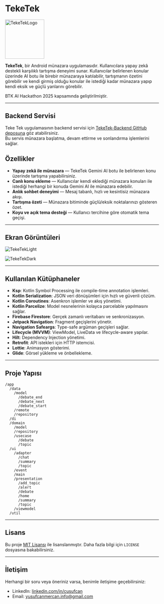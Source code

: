 # TekeTek

<img src="https://github.com/user-attachments/assets/a3a7a3d7-684c-43aa-a06e-c33e146ef316" alt="TekeTekLogo" width="128" />

<br>

**TekeTek**, bir Android münazara uygulamasıdır. Kullanıcılara yapay zekâ destekli karşılıklı tartışma deneyimi sunar. Kullanıcılar belirlenen konular üzerinde AI botu ile birebir münazaraya katılabilir, tartışmanın özetini görebilir ve kendi girmiş olduğu konular ile istediği kadar münazara yapıp kendi eksik ve güçlü yanlarını görebilir.

BTK AI Hackathon 2025 kapsamında geliştirilmiştir.

---

## Backend Servisi

Teke Tek uygulamasının backend servisi için [TekeTek-Backend GitHub deposuna](https://github.com/cusufcan/TekeTek-Backend) göz atabilirsiniz.  
Bu servis münazara başlatma, devam ettirme ve sonlandırma işlemlerini sağlar.

## Özellikler

- **Yapay zekâ ile münazara** — TekeTek Gemini AI botu ile belirlenen konu üzerinde tartışma yapabilirsiniz.
- **Canlı konu ekleme** — Kullanıcılar kendi eklediği münazara konuları ile istediği herhangi bir konuda Gemini AI ile münazara edebilir.
- **Anlık sohbet deneyimi** — Mesaj tabanlı, hızlı ve kesintisiz münazara akışı.
- **Tartışma özeti** — Münazara bitiminde güçlü/eksik noktalarınızı gösteren özet.
- **Koyu ve açık tema desteği** — Kullanıcı tercihine göre otomatik tema geçişi.

---

## Ekran Görüntüleri

![TekeTekLight](https://github.com/user-attachments/assets/0871c82c-6167-4dfd-bc29-50e838f689d3)

![TekeTekDark](https://github.com/user-attachments/assets/8368376a-14f9-43be-8bc2-e3c8b2380b25)

---

## Kullanılan Kütüphaneler

- **Ksp**: Kotlin Symbol Processing ile compile-time annotation işlemleri.  
- **Kotlin Serialization**: JSON veri dönüşümleri için hızlı ve güvenli çözüm.  
- **Kotlin Coroutines**: Asenkron işlemler ve akış yönetimi.  
- **Kotlin Parcelize**: Model nesnelerinin kolayca parcelable yapılmasını sağlar.  
- **Firebase Firestore**: Gerçek zamanlı veritabanı ve senkronizasyon.  
- **Jetpack Navigation**: Fragment geçişlerini yönetir.  
- **Navigation Safeargs**: Type-safe argüman geçişleri sağlar.  
- **Lifecycle (MVVM)**: ViewModel, LiveData ve lifecycle-aware yapılar.  
- **Hilt**: Dependency Injection yönetimi.  
- **Retrofit**: API istekleri için HTTP istemcisi.  
- **Lottie**: Animasyon gösterimi.  
- **Glide**: Görsel yükleme ve önbellekleme.  

---

## Proje Yapısı

```
/app
  /data
    /model
      /debate_end
      /debate_next
      /debate_start
    /remote
    /repository
  /di
  /domain
    /model
    /repository
    /usecase
      /debate
      /topic
  /ui
    /adapter
      /chat
      /summary
      /topic
    /event
    /main
    /presentation
      /add_topic
      /alert
      /debate
      /home
      /summary
      /topic
    /viewmodel
  /util
```

---

## Lisans

Bu proje [MIT Lisansı](LICENSE) ile lisanslanmıştır. Daha fazla bilgi için `LICENSE` dosyasına bakabilirsiniz.

---

## İletişim

Herhangi bir soru veya öneriniz varsa, benimle iletişime geçebilirsiniz:
 
- LinkedIn: [linkedin.com/in/cusufcan](https://linkedin.com/in/cusufcan)
- Email: [yusufcanmercan.info@gmail.com](mailto:yusufcanmercan.info@gmail.com)
